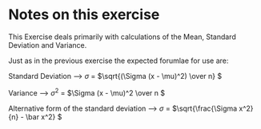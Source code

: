 # Notes on this exercise

This Exercise deals primarily with calculations of the Mean, Standard Deviation and Variance.

Just as in the previous exercise the expected forumlae for use are:

Standard Deviation --> $\sigma$ = $\sqrt{(\Sigma (x - \mu)^2) \over n} $

Variance --> $\sigma^2$ = $\Sigma (x - \mu)^2 \over n $

Alternative form of the standard deviation --> $\sigma$ = $\sqrt{\frac{\Sigma x^2}{n} - \bar x^2} $

